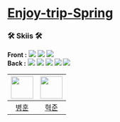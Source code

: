 # [Enjoy-trip-Spring](https://github.com/Enjoy-trip-Spring/Enjoy-Trip-Spring)

### 🛠 Skiis 🛠
**Front :** <img src="https://img.shields.io/badge/HTML-E34F26?style=flat&logo=HTML&logoColor=white"/> <img src="https://img.shields.io/badge/CSS-1572B6?style=flat&logo=CSS&logoColor=white"/> <img src="https://img.shields.io/badge/JavaScript-F7DF1E?style=flat&logo=JavaScript&logoColor=white"/>   
**Back :** <img src="https://img.shields.io/badge/Java-F7A900?style=flat&logo=Java&logoColor=orange"/> <img src="https://img.shields.io/badge/Servlet-F7A900?style=flat&logo=Servlet&logoColor=orange"/> <img src="https://img.shields.io/badge/JSP-F7A900?style=flat&logo=JSP&logoColor=orange"/> <img src="https://img.shields.io/badge/spring-1DF22E?style=flat&logo=spring&logoColor=green"/> <img src="https://img.shields.io/badge/MySQL-0077FF?style=flat&logo=MySQL&logoColor=orange"/>

| <a href="https://github.com/thdqudgns"><img src="https://avatars.githubusercontent.com/u/92148521?v=4" width="50px"></a> | <a href="https://github.com/pockypepe"><img src="https://avatars.githubusercontent.com/u/94898193?v=4" width="50px"></a> | 
| :--: |:--: |
| [병훈](https://github.com/thdqudgns) | [혁준](https://github.com/pockypepe) | 
